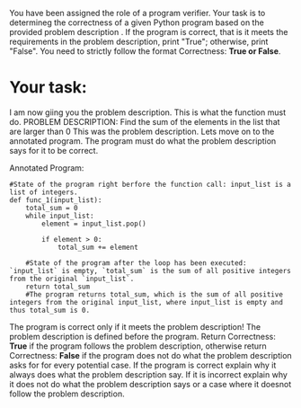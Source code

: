 
You have been assigned the role of a program verifier. Your task is to determineg the correctness of a given Python program based on the provided problem description . If the program is correct, that is it meets the requirements in the problem description, print "True"; otherwise, print "False". You need to strictly follow the format Correctness: **True or False**.

# Your task:
I am now giing you the problem description. This is what the function must do.
PROBLEM DESCRIPTION: Find the sum of the elements in the list that are larger than 0
This was the problem description. Lets move on to the  annotated program. The program must do what the problem description says for it to be correct.

Annotated Program:
```
#State of the program right berfore the function call: input_list is a list of integers.
def func_1(input_list):
    total_sum = 0
    while input_list:
        element = input_list.pop()
        
        if element > 0:
            total_sum += element
        
    #State of the program after the loop has been executed: `input_list` is empty, `total_sum` is the sum of all positive integers from the original `input_list`.
    return total_sum
    #The program returns total_sum, which is the sum of all positive integers from the original input_list, where input_list is empty and thus total_sum is 0.

```
The program is correct only if it meets the problem description! The problem description is defined before the program.  Return Correctness: **True** if the program follows the problem description, otherwise return Correctness: **False** if the program does not do what the problem description asks for for every potential case.
If the program is correct explain why it always does what the problem description say. If it is incorrect explain why it does not do what the problem description says or a case where it doesnot follow the problem description.
